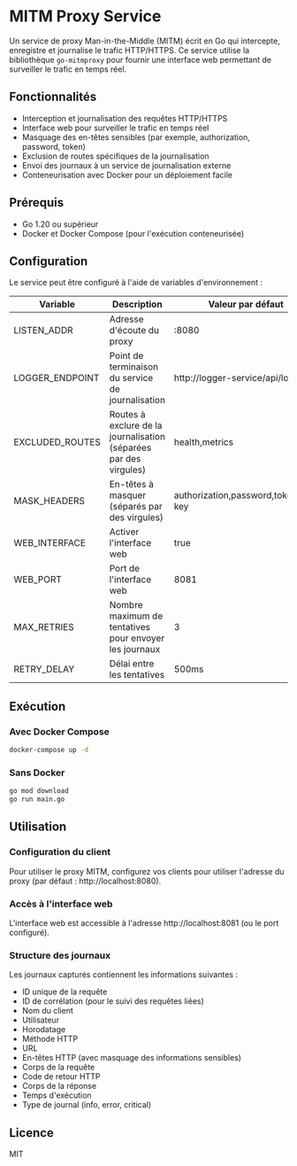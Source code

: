 # MITM Proxy Service

Un service de proxy Man-in-the-Middle (MITM) écrit en Go qui intercepte, enregistre et journalise le trafic HTTP/HTTPS. Ce service utilise la bibliothèque `go-mitmproxy` pour fournir une interface web permettant de surveiller le trafic en temps réel.

## Fonctionnalités

- Interception et journalisation des requêtes HTTP/HTTPS
- Interface web pour surveiller le trafic en temps réel
- Masquage des en-têtes sensibles (par exemple, authorization, password, token)
- Exclusion de routes spécifiques de la journalisation
- Envoi des journaux à un service de journalisation externe
- Conteneurisation avec Docker pour un déploiement facile

## Prérequis

- Go 1.20 ou supérieur
- Docker et Docker Compose (pour l'exécution conteneurisée)

## Configuration

Le service peut être configuré à l'aide de variables d'environnement :

| Variable | Description | Valeur par défaut |
|----------|-------------|-------------------|
| LISTEN_ADDR | Adresse d'écoute du proxy | :8080 |
| LOGGER_ENDPOINT | Point de terminaison du service de journalisation | http://logger-service/api/logs |
| EXCLUDED_ROUTES | Routes à exclure de la journalisation (séparées par des virgules) | health,metrics |
| MASK_HEADERS | En-têtes à masquer (séparés par des virgules) | authorization,password,token,api-key |
| WEB_INTERFACE | Activer l'interface web | true |
| WEB_PORT | Port de l'interface web | 8081 |
| MAX_RETRIES | Nombre maximum de tentatives pour envoyer les journaux | 3 |
| RETRY_DELAY | Délai entre les tentatives | 500ms |

## Exécution

### Avec Docker Compose

```bash
docker-compose up -d
```

### Sans Docker

```bash
go mod download
go run main.go
```

## Utilisation

### Configuration du client

Pour utiliser le proxy MITM, configurez vos clients pour utiliser l'adresse du proxy (par défaut : http://localhost:8080).

### Accès à l'interface web

L'interface web est accessible à l'adresse http://localhost:8081 (ou le port configuré).

### Structure des journaux

Les journaux capturés contiennent les informations suivantes :

- ID unique de la requête
- ID de corrélation (pour le suivi des requêtes liées)
- Nom du client
- Utilisateur
- Horodatage
- Méthode HTTP
- URL
- En-têtes HTTP (avec masquage des informations sensibles)
- Corps de la requête
- Code de retour HTTP
- Corps de la réponse
- Temps d'exécution
- Type de journal (info, error, critical)

## Licence

MIT